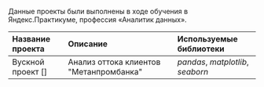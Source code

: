 Данные проекты были выполнены в ходе обучения в Яндекс.Практикуме, профессия «Аналитик данных».

| Название проекта | Описание | Используемые библиотеки|
| :---------------------- | :---------------------- | :--------------------|
| Вускной проект [] | Анализ оттока клиентов "Метанпромбанка"| *pandas*, *matplotlib*, *seaborn* |
